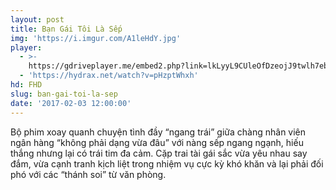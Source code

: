 ```yaml
---
layout: post
title: Bạn Gái Tôi Là Sếp
img: 'https://i.imgur.com/A1leHdY.jpg'
player:
  - >-
    https://gdriveplayer.me/embed2.php?link=lkLyyL9CUleOfDzeojJ9twlh7ebZe3SAYhpPehBivPBaG3swJvI0PLy0iCEf%252BSH7oHFzl6%252FsoPuo8vhTsgNayCX0vYHvIYmZY4xi9eq7CJm9QrsQACNldMGp%252BkSLT8w9FPdATWusozbnD%252B%252BE5%252BbPOo872BEa%252BbobYTB2LnvPDjVygberSWOnbvljVrUd3VU161LY%252BhxkpJoIvDSvRZ17CE
  - 'https://hydrax.net/watch?v=pHzptWhxh'
hd: FHD
slug: ban-gai-toi-la-sep
date: '2017-02-03 12:00:00'
---
```


Bộ phim xoay quanh chuyện tình đầy “ngang trái” giữa chàng nhân viên ngân hàng “không phải dạng vừa đâu” với nàng sếp ngang ngạnh, hiếu thắng nhưng lại có trái tim đa cảm. Cặp trai tài gái sắc vừa yêu nhau say đắm, vừa cạnh tranh kịch liệt trong nhiệm vụ cực kỳ khó khăn và lại phải đối phó với các “thánh soi” từ văn phòng.
